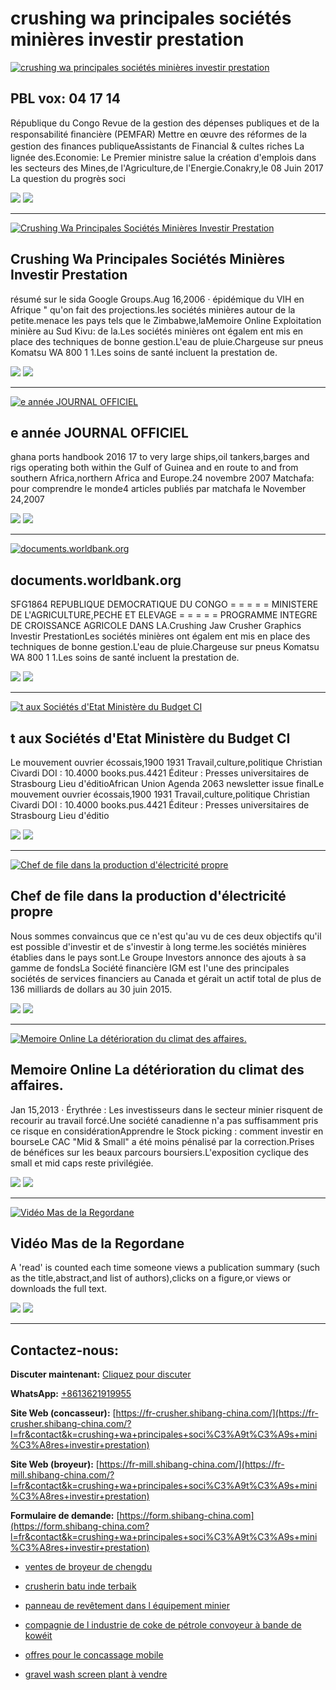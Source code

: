 # crushing wa principales sociétés minières investir prestation

<a href="https://swt.shibang-china.com/?l=fr&img&k=crushing+wa+principales+soci%C3%A9t%C3%A9s+mini%C3%A8res+investir+prestation" target="_blank">![crushing wa principales sociétés minières investir prestation](http://static.shibang-china.com/all-800x300/1115.jpg)</a>

## PBL vox: 04 17 14
République du Congo Revue de la gestion des dépenses publiques et de la responsabilité ﬁnancière (PEMFAR) Mettre en œuvre des réformes de la gestion des ﬁnances publiqueAssistants de Financial & cultes riches La lignée des.Economie: Le Premier ministre salue la création d'emplois dans les secteurs des Mines,de l'Agriculture,de l'Energie.Conakry,le 08 Juin 2017 La question du progrès soci


<a href="https://whatsapp.shibangsoft.com/WhatsApp.php" target="_blank" title="WhatsApp">![](http://static.shibang-china.com/icon/whatsapp.png)</a> <a href="https://swt.shibang-china.com/?l=fr&icon&k=crushing+wa+principales+soci%C3%A9t%C3%A9s+mini%C3%A8res+investir+prestation" target="_blank">![](http://static.shibang-china.com/icon/chat-fr.png)</a>

---

<a href="https://swt.shibang-china.com/?l=fr&img&k=crushing+wa+principales+soci%C3%A9t%C3%A9s+mini%C3%A8res+investir+prestation" target="_blank">![Crushing Wa Principales Sociétés Minières Investir Prestation](http://static.shibang-china.com/all-800x300/816.jpg)</a>

## Crushing Wa Principales Sociétés Minières Investir Prestation
résumé sur le sida Google Groups.Aug 16,2006 · épidémique du VIH en Afrique " qu'on fait des projections.les sociétés minières autour de la petite.menace les pays tels que le Zimbabwe,laMemoire Online Exploitation minière au Sud Kivu: de la.Les sociétés minières ont égalem ent mis en place des techniques de bonne gestion.L'eau de pluie.Chargeuse sur pneus Komatsu WA 800 1 1.Les soins de santé incluent la prestation de.


<a href="https://whatsapp.shibangsoft.com/WhatsApp.php" target="_blank" title="WhatsApp">![](http://static.shibang-china.com/icon/whatsapp.png)</a> <a href="https://swt.shibang-china.com/?l=fr&icon&k=crushing+wa+principales+soci%C3%A9t%C3%A9s+mini%C3%A8res+investir+prestation" target="_blank">![](http://static.shibang-china.com/icon/chat-fr.png)</a>

---

<a href="https://swt.shibang-china.com/?l=fr&img&k=crushing+wa+principales+soci%C3%A9t%C3%A9s+mini%C3%A8res+investir+prestation" target="_blank">![e année JOURNAL OFFICIEL](http://static.shibang-china.com/all-800x300/504.jpg)</a>

## e année JOURNAL OFFICIEL
ghana ports handbook 2016 17 to very large ships,oil tankers,barges and rigs operating both within the Gulf of Guinea and en route to and from southern Africa,northern Africa and Europe.24 novembre 2007 Matchafa: pour comprendre le monde4 articles publiés par matchafa le November 24,2007


<a href="https://whatsapp.shibangsoft.com/WhatsApp.php" target="_blank" title="WhatsApp">![](http://static.shibang-china.com/icon/whatsapp.png)</a> <a href="https://swt.shibang-china.com/?l=fr&icon&k=crushing+wa+principales+soci%C3%A9t%C3%A9s+mini%C3%A8res+investir+prestation" target="_blank">![](http://static.shibang-china.com/icon/chat-fr.png)</a>

---

<a href="https://swt.shibang-china.com/?l=fr&img&k=crushing+wa+principales+soci%C3%A9t%C3%A9s+mini%C3%A8res+investir+prestation" target="_blank">![documents.worldbank.org](http://static.shibang-china.com/all-800x300/605.jpg)</a>

## documents.worldbank.org
SFG1864 REPUBLIQUE DEMOCRATIQUE DU CONGO = = = = = MINISTERE DE L'AGRICULTURE,PECHE ET ELEVAGE = = = = = PROGRAMME INTEGRE DE CROISSANCE AGRICOLE DANS LA.Crushing Jaw Crusher Graphics Investir PrestationLes sociétés minières ont égalem ent mis en place des techniques de bonne gestion.L'eau de pluie.Chargeuse sur pneus Komatsu WA 800 1 1.Les soins de santé incluent la prestation de.


<a href="https://whatsapp.shibangsoft.com/WhatsApp.php" target="_blank" title="WhatsApp">![](http://static.shibang-china.com/icon/whatsapp.png)</a> <a href="https://swt.shibang-china.com/?l=fr&icon&k=crushing+wa+principales+soci%C3%A9t%C3%A9s+mini%C3%A8res+investir+prestation" target="_blank">![](http://static.shibang-china.com/icon/chat-fr.png)</a>

---

<a href="https://swt.shibang-china.com/?l=fr&img&k=crushing+wa+principales+soci%C3%A9t%C3%A9s+mini%C3%A8res+investir+prestation" target="_blank">![t aux Sociétés d'Etat Ministère du Budget CI](http://static.shibang-china.com/all-800x300/684.jpg)</a>

## t aux Sociétés d'Etat Ministère du Budget CI
Le mouvement ouvrier écossais,1900 1931 Travail,culture,politique Christian Civardi DOI : 10.4000 books.pus.4421 Éditeur : Presses universitaires de Strasbourg Lieu d'éditioAfrican Union Agenda 2063 newsletter issue finalLe mouvement ouvrier écossais,1900 1931 Travail,culture,politique Christian Civardi DOI : 10.4000 books.pus.4421 Éditeur : Presses universitaires de Strasbourg Lieu d'éditio


<a href="https://whatsapp.shibangsoft.com/WhatsApp.php" target="_blank" title="WhatsApp">![](http://static.shibang-china.com/icon/whatsapp.png)</a> <a href="https://swt.shibang-china.com/?l=fr&icon&k=crushing+wa+principales+soci%C3%A9t%C3%A9s+mini%C3%A8res+investir+prestation" target="_blank">![](http://static.shibang-china.com/icon/chat-fr.png)</a>

---

<a href="https://swt.shibang-china.com/?l=fr&img&k=crushing+wa+principales+soci%C3%A9t%C3%A9s+mini%C3%A8res+investir+prestation" target="_blank">![Chef de file dans la production d'électricité propre](http://static.shibang-china.com/all-800x300/679.jpg)</a>

## Chef de file dans la production d'électricité propre
Nous sommes convaincus que ce n'est qu'au vu de ces deux objectifs qu'il est possible d'investir et de s'investir à long terme.les sociétés minières établies dans le pays sont.Le Groupe Investors annonce des ajouts à sa gamme de fondsLa Société financière IGM est l'une des principales sociétés de services financiers au Canada et gérait un actif total de plus de 136 milliards de dollars au 30 juin 2015.


<a href="https://whatsapp.shibangsoft.com/WhatsApp.php" target="_blank" title="WhatsApp">![](http://static.shibang-china.com/icon/whatsapp.png)</a> <a href="https://swt.shibang-china.com/?l=fr&icon&k=crushing+wa+principales+soci%C3%A9t%C3%A9s+mini%C3%A8res+investir+prestation" target="_blank">![](http://static.shibang-china.com/icon/chat-fr.png)</a>

---

<a href="https://swt.shibang-china.com/?l=fr&img&k=crushing+wa+principales+soci%C3%A9t%C3%A9s+mini%C3%A8res+investir+prestation" target="_blank">![Memoire Online La détérioration du climat des affaires.](http://static.shibang-china.com/all-800x300/1456.jpg)</a>

## Memoire Online La détérioration du climat des affaires.
Jan 15,2013 · Érythrée : Les investisseurs dans le secteur minier risquent de recourir au travail forcé.Une société canadienne n'a pas suffisamment pris ce risque en considérationApprendre le Stock picking : comment investir en bourseLe CAC "Mid & Small" a été moins pénalisé par la correction.Prises de bénéfices sur les beaux parcours boursiers.L'exposition cyclique des small et mid caps reste privilégiée.


<a href="https://whatsapp.shibangsoft.com/WhatsApp.php" target="_blank" title="WhatsApp">![](http://static.shibang-china.com/icon/whatsapp.png)</a> <a href="https://swt.shibang-china.com/?l=fr&icon&k=crushing+wa+principales+soci%C3%A9t%C3%A9s+mini%C3%A8res+investir+prestation" target="_blank">![](http://static.shibang-china.com/icon/chat-fr.png)</a>

---

<a href="https://swt.shibang-china.com/?l=fr&img&k=crushing+wa+principales+soci%C3%A9t%C3%A9s+mini%C3%A8res+investir+prestation" target="_blank">![Vidéo Mas de la Regordane](http://static.shibang-china.com/all-800x300/1310.jpg)</a>

## Vidéo Mas de la Regordane
A 'read' is counted each time someone views a publication summary (such as the title,abstract,and list of authors),clicks on a figure,or views or downloads the full text.

<a href="https://whatsapp.shibangsoft.com/WhatsApp.php" target="_blank" title="WhatsApp">![](http://static.shibang-china.com/icon/whatsapp.png)</a> <a href="https://swt.shibang-china.com/?l=fr&icon&k=crushing+wa+principales+soci%C3%A9t%C3%A9s+mini%C3%A8res+investir+prestation" target="_blank">![](http://static.shibang-china.com/icon/chat-fr.png)</a>

---
## Contactez-nous:

**Discuter maintenant:** [Cliquez pour discuter](https://swt.shibang-china.com?l=fr&contact&k=crushing+wa+principales+soci%C3%A9t%C3%A9s+mini%C3%A8res+investir+prestation)

**WhatsApp:**  [+8613621919955](https://whatsapp.shibangsoft.com/WhatsApp.php)

**Site Web (concasseur):** [https://fr-crusher.shibang-china.com/](https://fr-crusher.shibang-china.com/?l=fr&contact&k=crushing+wa+principales+soci%C3%A9t%C3%A9s+mini%C3%A8res+investir+prestation)

**Site Web (broyeur):** [https://fr-mill.shibang-china.com/](https://fr-mill.shibang-china.com/?l=fr&contact&k=crushing+wa+principales+soci%C3%A9t%C3%A9s+mini%C3%A8res+investir+prestation)

**Formulaire de demande:** [https://form.shibang-china.com](https://form.shibang-china.com?l=fr&contact&k=crushing+wa+principales+soci%C3%A9t%C3%A9s+mini%C3%A8res+investir+prestation)

* [ventes de broyeur de chengdu](../2/ventes%20de%20broyeur%20de%20chengdu.md)

* [crusherin batu inde terbaik](../1/crusherin%20batu%20inde%20terbaik.md)

* [panneau de revêtement dans l équipement minier](../6/panneau%20de%20rev%C3%AAtement%20dans%20l%20%C3%A9quipement%20minier.md)

* [compagnie de l industrie de coke de pétrole convoyeur à bande de kowéit](../2/compagnie%20de%20l%20industrie%20de%20coke%20de%20p%C3%A9trole%20convoyeur%20%C3%A0%20bande%20de%20kow%C3%A9it.md)

* [offres pour le concassage mobile](../9/offres%20pour%20le%20concassage%20mobile.md)

* [gravel wash screen plant à vendre](../1/gravel%20wash%20screen%20plant%20%C3%A0%20vendre.md)